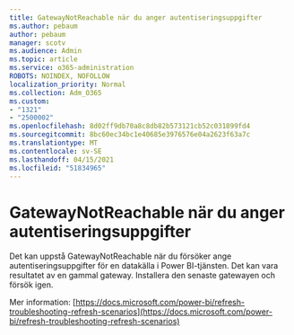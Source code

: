 ```yaml
---
title: GatewayNotReachable när du anger autentiseringsuppgifter
ms.author: pebaum
author: pebaum
manager: scotv
ms.audience: Admin
ms.topic: article
ms.service: o365-administration
ROBOTS: NOINDEX, NOFOLLOW
localization_priority: Normal
ms.collection: Adm_O365
ms.custom:
- "1321"
- "2500002"
ms.openlocfilehash: 8d02ff9db70a8c8db82b573121cb52c031899fd4
ms.sourcegitcommit: 8bc60ec34bc1e40685e3976576e04a2623f63a7c
ms.translationtype: MT
ms.contentlocale: sv-SE
ms.lasthandoff: 04/15/2021
ms.locfileid: "51834965"
---
```

# <a name="gatewaynotreachable-when-setting-credentials"></a>GatewayNotReachable när du anger autentiseringsuppgifter

Det kan uppstå GatewayNotReachable när du försöker ange autentiseringsuppgifter för en datakälla i Power BI-tjänsten. Det kan vara resultatet av en gammal gateway. Installera den senaste gatewayen och försök igen.

Mer information: [https://docs.microsoft.com/power-bi/refresh-troubleshooting-refresh-scenarios](https://docs.microsoft.com/power-bi/refresh-troubleshooting-refresh-scenarios)
